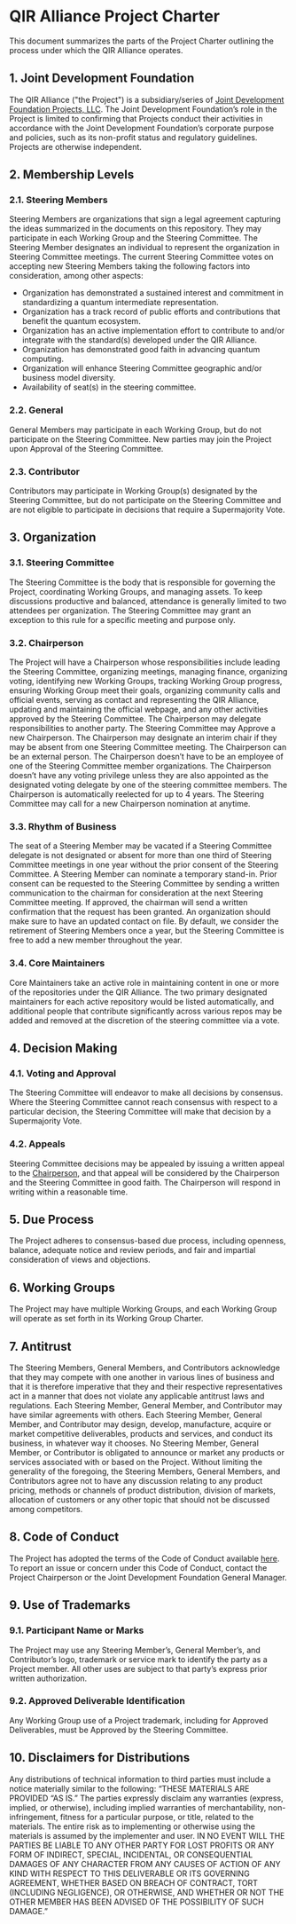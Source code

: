 # QIR Alliance Project Charter

This document summarizes the parts of the Project Charter outlining the process
under which the QIR Alliance operates.

## 1. Joint Development Foundation

The QIR Alliance ("the Project") is a subsidiary/series of [Joint Development
Foundation Projects, LLC](https://www.jointdevelopment.org/). The Joint
Development Foundation’s role in the Project is limited to confirming that
Projects conduct their activities in accordance with the Joint Development
Foundation’s corporate purpose and policies, such as its non-profit status and
regulatory guidelines. Projects are otherwise independent.

## 2. Membership Levels

### 2.1. Steering Members

Steering Members are organizations that sign a legal agreement capturing the
ideas summarized in the documents on this repository. They may participate in
each Working Group and the Steering Committee. The Steering Member designates an
individual to represent the organization in Steering Committee meetings.
The current Steering Committee votes on accepting new Steering Members
taking the following factors into consideration, among other aspects:

- Organization has demonstrated a sustained interest and commitment in
  standardizing a quantum intermediate representation.
- Organization has a track record of public efforts and contributions that
  benefit the quantum ecosystem.
- Organization has an active implementation effort to contribute to and/or
  integrate with the standard(s) developed under the QIR Alliance.
- Organization has demonstrated good faith in advancing quantum computing.
- Organization will enhance Steering Committee geographic and/or business model
  diversity.
- Availability of seat(s) in the steering committee.

### 2.2. General

General Members may participate in each Working Group, but do not participate on
the Steering Committee. New parties may join the Project upon Approval of the
Steering Committee.

### 2.3. Contributor

Contributors may participate in Working Group(s) designated by the Steering
Committee, but do not participate on the Steering Committee and are not eligible
to participate in decisions that require a Supermajority Vote.

## 3. Organization

### 3.1. Steering Committee

The Steering Committee is the body that is responsible for governing the
Project, coordinating Working Groups, and managing assets. To keep discussions 
productive and balanced, attendance is generally limited to two attendees per 
organization. The Steering Committee may grant an exception to this rule for a 
specific meeting and purpose only.

### 3.2. Chairperson

The Project will have a Chairperson whose responsibilities include leading the
Steering Committee, organizing meetings, managing finance, organizing voting, identifying new
Working Groups, tracking Working Group progress, ensuring
Working Group meet their goals, organizing community calls and official events, 
serving as contact and representing the QIR Alliance, updating and maintaining the official webpage, and any other activities 
approved by the Steering Committee. The Chairperson may delegate responsibilities 
to another party. The Steering Committee may Approve a new Chairperson. The 
Chairperson may designate an interim chair if they may be absent from one Steering 
Committee meeting. The Chairperson can be an external person. The Chairperson doesn’t 
have to be an employee of one of the Steering Committee member organizations. 
The Chairperson doesn’t have any voting privilege unless they are also appointed 
as the designated voting delegate by one of the steering committee members. 
The Chairperson is automatically reelected for up to 4 years. The Steering 
Committee may call for a new Chairperson nomination at anytime.

### 3.3. Rhythm of Business

The seat of a Steering Member may be vacated if a Steering Committee delegate
is not designated or absent for more than one third of Steering Committee meetings
in one year without the prior consent of the Steering Committee. A Steering Member
can nominate a temporary stand-in. Prior consent can be requested to the Steering
Committee by sending a written communication to the chairman for consideration at
the next Steering Committee meeting. If approved, the chairman will send a written
confirmation that the request has been granted. An organization should make sure
to have an updated contact on file. By default, we consider the retirement of
Steering Members once a year, but the Steering Committee is free to add a new
member throughout the year.

### 3.4. Core Maintainers

Core Maintainers take an active role in maintaining content in one or more of 
the repositories under the QIR Alliance. The two primary designated maintainers 
for each active repository would be listed automatically, and additional people 
that contribute significantly across various repos may be added and removed at 
the discretion of the steering committee via a vote. 

## 4. Decision Making

### 4.1. Voting and Approval

The Steering Committee will endeavor to make all decisions by consensus. Where
the Steering Committee cannot reach consensus with respect to a particular
decision, the Steering Committee will make that decision by a Supermajority
Vote.

### 4.2. Appeals

Steering Committee decisions may be appealed by issuing a written appeal to the
[Chairperson](mailto:qiralliance@mail.com), and that appeal will be considered
by the Chairperson and the Steering Committee in good faith. The Chairperson
will respond in writing within a reasonable time.

## 5. Due Process

The Project adheres to consensus-based due process, including openness, balance,
adequate notice and review periods, and fair and impartial consideration of
views and objections.

## 6. Working Groups

The Project may have multiple Working Groups, and each Working Group will
operate as set forth in its Working Group Charter.

## 7. Antitrust

The Steering Members, General Members, and Contributors acknowledge that they
may compete with one another in various lines of business and that it is
therefore imperative that they and their respective representatives act in a
manner that does not violate any applicable antitrust laws and regulations. Each
Steering Member, General Member, and Contributor may have similar agreements
with others. Each Steering Member, General Member, and Contributor may design,
develop, manufacture, acquire or market competitive deliverables, products and
services, and conduct its business, in whatever way it chooses. No Steering
Member, General Member, or Contributor is obligated to announce or market any
products or services associated with or based on the Project. Without limiting
the generality of the foregoing, the Steering Members, General Members, and
Contributors agree not to have any discussion relating to any product pricing,
methods or channels of product distribution, division of markets, allocation of
customers or any other topic that should not be discussed among competitors.

## 8. Code of Conduct

The Project has adopted the terms of the Code of Conduct available
[here](https://github.com/qir-alliance/.github/blob/main/Code_of_Conduct.md). To
report an issue or concern under this Code of Conduct, contact the Project
Chairperson or the Joint Development Foundation General Manager.

## 9. Use of Trademarks

### 9.1. Participant Name or Marks

The Project may use any Steering Member’s, General Member’s, and Contributor’s
logo, trademark or service mark to identify the party as a Project member. All
other uses are subject to that party’s express prior written authorization.

### 9.2. Approved Deliverable Identification

Any Working Group use of a Project trademark, including for Approved
Deliverables, must be Approved by the Steering Committee.

## 10. Disclaimers for Distributions

Any distributions of technical information to third parties must include a
notice materially similar to the following: “THESE MATERIALS ARE PROVIDED “AS
IS.” The parties expressly disclaim any warranties (express, implied, or
otherwise), including implied warranties of merchantability, non-infringement,
fitness for a particular purpose, or title, related to the materials. The entire
risk as to implementing or otherwise using the materials is assumed by the
implementer and user. IN NO EVENT WILL THE PARTIES BE LIABLE TO ANY OTHER PARTY
FOR LOST PROFITS OR ANY FORM OF INDIRECT, SPECIAL, INCIDENTAL, OR CONSEQUENTIAL
DAMAGES OF ANY CHARACTER FROM ANY CAUSES OF ACTION OF ANY KIND WITH RESPECT TO
THIS DELIVERABLE OR ITS GOVERNING AGREEMENT, WHETHER BASED ON BREACH OF
CONTRACT, TORT (INCLUDING NEGLIGENCE), OR OTHERWISE, AND WHETHER OR NOT THE
OTHER MEMBER HAS BEEN ADVISED OF THE POSSIBILITY OF SUCH DAMAGE.”
